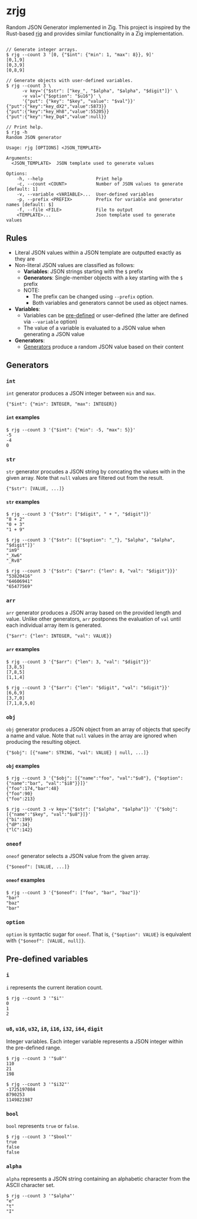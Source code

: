 zrjg
===

Random JSON Generator implemented in Zig.
This project is inspired by the Rust-based [rjg](https://github.com/sile/rjg) and provides similar functionality in a Zig implementation.

```console

// Generate integer arrays.
$ rjg --count 3 '[0, {"$int": {"min": 1, "max": 8}}, 9]'
[0,1,9]
[0,3,9]
[0,8,9]

// Generate objects with user-defined variables.
$ rjg --count 3 \
      -v key='{"$str": ["key_", "$alpha", "$alpha", "$digit"]}' \
      -v val='{"$option": "$u16"}' \
      '{"put": {"key": "$key", "value": "$val"}}'
{"put":{"key":"key_dX2","value":5873}}
{"put":{"key":"key_Hh8","value":55205}}
{"put":{"key":"key_Dq4","value":null}}

// Print help.
$ rjg -h
Random JSON generator

Usage: rjg [OPTIONS] <JSON_TEMPLATE>

Arguments:
  <JSON_TEMPLATE>  JSON template used to generate values

Options:
    -h, --help                    Print help
    -c, --count <COUNT>           Number of JSON values to generate [default: 1]
    -v, --variable <VARIABLE>...  User-defined variables
    -p, --prefix <PREFIX>         Prefix for variable and generator names [default: $]
    -f, --file <FILE>             File to output
    <TEMPLATE>...                 Json template used to generate values

```

Rules
-----

- Literal JSON values within a JSON template are outputted exactly as they are
- Non-literal JSON values are classified as follows:
  - **Variables**: JSON strings starting with the `$` prefix
  - **Generators**: Single-member objects with a key starting with the `$` prefix
  - NOTE:
    - The prefix can be changed using `--prefix` option.
    - Both variables and generators cannot be used as object names.
- **Variables**:
  - Variables can be [pre-defined](#pre-defined-variables) or user-defined (the latter are defined via `--variable` option)
  - The value of a variable is evaluated to a JSON value when generating a JSON value
- **Generators**:
  - [Generators](#generators) produce a random JSON value based on their content

Generators
----------

### `int`

`int` generator produces a JSON integer between `min` and `max`.

```
{"$int": {"min": INTEGER, "max": INTEGER}}
```

#### `int` examples

```console
$ rjg --count 3 '{"$int": {"min": -5, "max": 5}}'
-5
-4
0
```

### `str`

`str` generator procudes a JSON string by concating the values with in the given array.
Note that `null` values are filtered out from the result.

```
{"$str": [VALUE, ...]}
```

#### `str` examples

```console
$ rjg --count 3 '{"$str": ["$digit", " + ", "$digit"]}'
"8 + 2"
"0 + 3"
"1 + 9"

$ rjg --count 3 '{"$str": [{"$option": "_"}, "$alpha", "$alpha", "$digit"]}'
"im9"
"_Xw6"
"_Rv8"

$ rjg --count 3 '{"$str": {"$arr": {"len": 8, "val": "$digit"}}}'
"53820416"
"64606941"
"65477569"
```

### `arr`

`arr` generator produces a JSON array based on the provided length and value.
Unlike other generators, `arr` postpones the evaluation of `val` until each individual array item is generated.

```
{"$arr": {"len": INTEGER, "val": VALUE}}
```

#### `arr` examples

```console
$ rjg --count 3 '{"$arr": {"len": 3, "val": "$digit"}}'
[3,8,5]
[7,8,5]
[1,1,4]

$ rjg --count 3 '{"$arr": {"len": "$digit", "val": "$digit"}}'
[6,6,9]
[3,7,0]
[7,1,8,5,0]
```

### `obj`

`obj` generator produces a JSON object from an array of objects that specify a name and value.
Note that `null` values in the array are ignored when producing the resulting object.

```
{"$obj": [{"name": STRING, "val": VALUE} | null, ...]}
```

#### `obj` examples

```console
$ rjg --count 3 '{"$obj": [{"name":"foo", "val":"$u8"}, {"$option":{"name":"bar", "val":"$i8"}}]}'
{"foo":174,"bar":48}
{"foo":90}
{"foo":213}

$ rjg --count 3 -v key='{"$str": ["$alpha", "$alpha"]}' '{"$obj": [{"name":"$key", "val":"$u8"}]}'
{"bi":199}
{"dP":34}
{"lC":142}
```

### `oneof`

`oneof` generator selects a JSON value from the given array.

```
{"$oneof": [VALUE, ...]}
```

#### `oneof` examples

```console
$ rjg --count 3 '{"$oneof": ["foo", "bar", "baz"]}'
"bar"
"baz"
"bar"
```

### `option`

`option` is syntactic sugar for `oneof`.
That is, `{"$option": VALUE}` is equivalent with `{"$oneof": [VALUE, null]}`.

Pre-defined variables
---------------------

### `i`

`i` represents the current iteration count.

```console
$ rjg --count 3 '"$i"'
0
1
2
```

### `u8`, `u16`, `u32`, `i8`, `i16`, `i32`, `i64`, `digit`

Integer variables.
Each integer variable represents a JSON integer within the pre-defined range.

```console
$ rjg --count 3 '"$u8"'
110
21
198

$ rjg --count 3 '"$i32"'
-1725197084
8790253
1149821987
```

### `bool`

`bool` represents `true` or `false`.

```console
$ rjg --count 3 '"$bool"'
true
false
false
```

### `alpha`

`alpha` represents a JSON string containing an alphabetic character from the ASCII character set.

```console
$ rjg --count 3 '"$alpha"'
"e"
"t"
"I"
```
